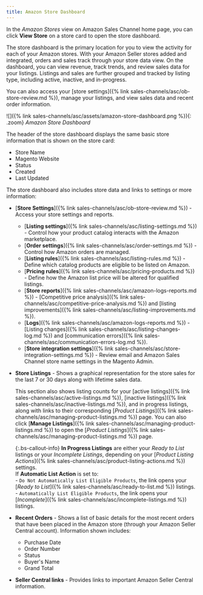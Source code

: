 ```yaml
---
title: Amazon Store Dashboard
---
```



In the _Amazon Stores_ view on Amazon Sales Channel home page, you can click **View Store** on a store card to open the store dashboard.

The store dashboard is the primary location for you to view the activity for each of your Amazon stores. With your Amazon Seller stores added and integrated, orders and sales track through your store data view. On the dashboard, you can view revenue, track trends, and review sales data for your listings. Listings and sales are further grouped and tracked by listing type, including active, inactive, and in-progress.

You can also access your [store settings]({% link sales-channels/asc/ob-store-review.md %}), manage your listings, and view sales data and recent order information.

![]({% link sales-channels/asc/assets/amazon-store-dashboard.png %}){: .zoom}
_Amazon Store Dashboard_

The header of the store dashboard displays the same basic store information that is shown on the store card:

- Store Name
- Magento Website
- Status
- Created
- Last Updated

The store dashboard also includes store data and links to settings or more information:

- [**Store Settings**]({% link sales-channels/asc/ob-store-review.md %}) - Access your store settings and reports.

    - [**Listing settings**]({% link sales-channels/asc/listing-settings.md %}) - Control how your product catalog interacts with the Amazon marketplace.
    - [**Order settings**]({% link sales-channels/asc/order-settings.md %}) - Control how Amazon orders are managed.
    - [**Listing rules**]({% link sales-channels/asc/listing-rules.md %}) - Define which catalog products are eligible to be listed on Amazon.
    - [**Pricing rules**]({% link sales-channels/asc/pricing-products.md %}) - Define how the Amazon list price will be altered for qualified listings.
    - [**Store reports**]({% link sales-channels/asc/amazon-logs-reports.md %}) - [Competitive price analysis]({% link sales-channels/asc/competitive-price-analysis.md %}) and [listing improvements]({% link sales-channels/asc/listing-improvements.md %}).
    - [**Logs**]({% link sales-channels/asc/amazon-logs-reports.md %}) - [Listing changes]({% link sales-channels/asc/listing-changes-log.md %}) and [communication errors]({% link sales-channels/asc/communication-errors-log.md %}).
    - [**Store integration settings**]({% link sales-channels/asc/store-integration-settings.md %}) - Review email and Amazon Sales Channel store name settings in the Magento Admin.

- **Store Listings** - Shows a graphical representation for the store sales for the last 7 or 30 days along with lifetime sales data.

   This section also shows listing counts for your [active listings]({% link sales-channels/asc/active-listings.md %}), [inactive listings]({% link sales-channels/asc/inactive-listings.md %}), and in progress listings, along with links to their corresponding [_Product Listings_]({% link sales-channels/asc/managing-product-listings.md %}) page. You can also click [**Manage Listings**]({% link sales-channels/asc/managing-product-listings.md %}) to open the [_Product Listings_]({% link sales-channels/asc/managing-product-listings.md %}) page.

   {:.bs-callout-info}
   **In Progress Listings** are either your _Ready to List_ listings or your _Incomplete Listings_, depending on your [_Product Listing Actions_]({% link sales-channels/asc/product-listing-actions.md %}) settings.<br/>If **Automatic List Action** is set to:<br/>- `Do Not Automatically List Eligible Products`, the link opens your [_Ready to List_]({% link sales-channels/asc/ready-to-list.md %}) listings.<br/>- `Automatically List Eligible Products`, the link opens your [_Incomplete_]({% link sales-channels/asc/incomplete-listings.md %}) listings.

- **Recent Orders** - Shows a list of basic details for the most recent orders that have been placed in the Amazon store (through your Amazon Seller Central account). Information shown includes:

    - Purchase Date
    - Order Number
    - Status
    - Buyer's Name
    - Grand Total

- **Seller Central links** - Provides links to important Amazon Seller Central information.
